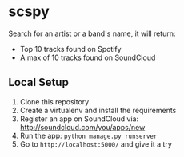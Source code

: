# scspy

[Search](http://spoticloud.xyz) for an artist or a band's name, it will return:

- Top 10 tracks found on Spotify
- A max of 10 tracks found on SoundCloud

<h2>Local Setup</h2>

1. Clone this repository
2. Create a virtualenv and install the requirements</li>
3. Register an app on SoundCloud via: http://soundcloud.com/you/apps/new</li>
4. Run the app: `python manage.py runserver`
5. Go to `http://localhost:5000/` and give it a try